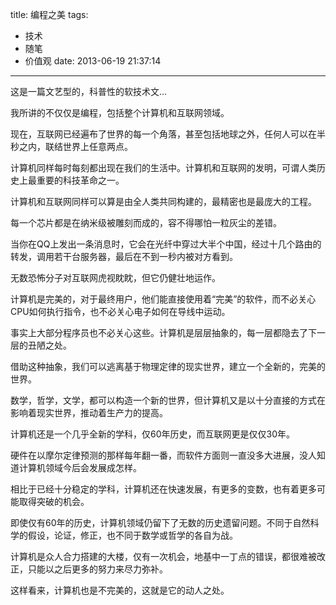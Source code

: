title: 编程之美
tags:
  - 技术
  - 随笔
  - 价值观
date: 2013-06-19 21:37:14
---

这是一篇文艺型的，科普性的软技术文&#8230;

我所讲的不仅仅是编程，包括整个计算机和互联网领域。

现在，互联网已经遍布了世界的每一个角落，甚至包括地球之外，任何人可以在半秒之内，联结世界上任意两点。

计算机同样每时每刻都出现在我们的生活中。计算机和互联网的发明，可谓人类历史上最重要的科技革命之一。

计算机和互联网同样可以算是由全人类共同构建的，最精密也是最庞大的工程。

每一个芯片都是在纳米级被雕刻而成的，容不得哪怕一粒灰尘的差错。

当你在QQ上发出一条消息时，它会在光纤中穿过大半个中国，经过十几个路由的转发，调用若干台服务器，最后在不到一秒内被对方看到。

无数恐怖分子对互联网虎视眈眈，但它仍健壮地运作。

计算机是完美的，对于最终用户，他们能直接使用着“完美”的软件，而不必关心CPU如何执行指令，也不必关心电子如何在导线中运动。

事实上大部分程序员也不必关心这些。计算机是层层抽象的，每一层都隐去了下一层的丑陋之处。

借助这种抽象，我们可以逃离基于物理定律的现实世界，建立一个全新的，完美的世界。

数学，哲学，文学，都可以构造一个新的世界，但计算机又是以十分直接的方式在影响着现实世界，推动着生产力的提高。

计算机还是一个几乎全新的学科，仅60年历史，而互联网更是仅仅30年。

硬件在以摩尔定律预测的那样每年翻一番，而软件方面则一直没多大进展，没人知道计算机领域今后会发展成怎样。

相比于已经十分稳定的学科，计算机还在快速发展，有更多的变数，也有着更多可能取得突破的机会。

即使仅有60年的历史，计算机领域仍留下了无数的历史遗留问题。不同于自然科学的假设，论证，修正，也不同于数学或哲学的各自为战。

计算机是众人合力搭建的大楼，仅有一次机会，地基中一丁点的错误，都很难被改正，只能以之后更多的努力来尽力弥补。

这样看来，计算机也是不完美的，这就是它的动人之处。